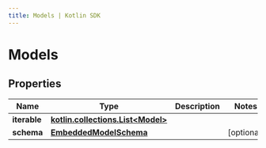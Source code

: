 ```yaml
---
title: Models | Kotlin SDK
---
```




# Models

## Properties
Name | Type | Description | Notes
------------ | ------------- | ------------- | -------------
**iterable** | [**kotlin.collections.List&lt;Model&gt;**](Model) |  | 
**schema** | [**EmbeddedModelSchema**](EmbeddedModelSchema) |  |  [optional]




